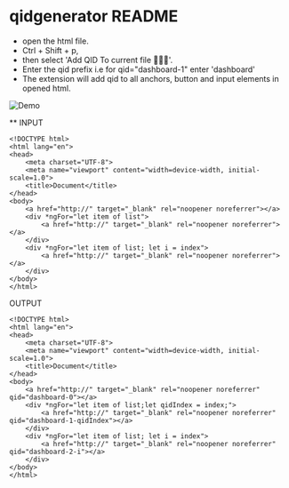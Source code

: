 # qidgenerator README

* open the html file. 
* Ctrl + Shift + p, 
* then select 'Add QID To current file 🙈🙉🙊'.
* Enter the qid prefix i.e for qid="dashboard-1" enter 'dashboard'
* The extension will add qid to all anchors, button and input elements in opened html.

![Demo](https://gifyu.com/image/lROh)


** INPUT
```
<!DOCTYPE html>
<html lang="en">
<head>
    <meta charset="UTF-8">
    <meta name="viewport" content="width=device-width, initial-scale=1.0">
    <title>Document</title>
</head>
<body>
    <a href="http://" target="_blank" rel="noopener noreferrer"></a>
    <div *ngFor="let item of list">
        <a href="http://" target="_blank" rel="noopener noreferrer"></a>
    </div>
    <div *ngFor="let item of list; let i = index">
        <a href="http://" target="_blank" rel="noopener noreferrer"></a>
    </div>
</body>
</html>
```

OUTPUT
```
<!DOCTYPE html>
<html lang="en">
<head>
    <meta charset="UTF-8">
    <meta name="viewport" content="width=device-width, initial-scale=1.0">
    <title>Document</title>
</head>
<body>
    <a href="http://" target="_blank" rel="noopener noreferrer" qid="dashboard-0"></a>
    <div *ngFor="let item of list;let qidIndex = index;">
        <a href="http://" target="_blank" rel="noopener noreferrer" qid="dashboard-1-qidIndex"></a>
    </div>
    <div *ngFor="let item of list; let i = index">
        <a href="http://" target="_blank" rel="noopener noreferrer" qid="dashboard-2-i"></a>
    </div>
</body>
</html>
```